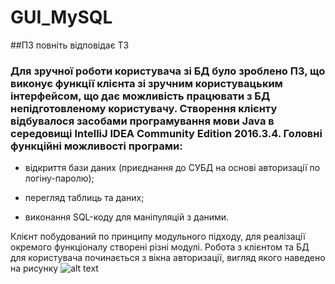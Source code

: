 # GUI_MySQL

##ПЗ повніть відповідає ТЗ

### Для зручної роботи користувача зі БД було зроблено ПЗ, що виконує функції клієнта зі зручним користувацьким інтерфейсом, що дає можливість працювати з БД непідготовленому користувачу. Створення клієнту відбувалося засобами програмування мови Java в середовищі IntelliJ IDEA Community Edition 2016.3.4. Головні функційні можливості програми:
	
  + відкриття бази даних (приєднання до СУБД на основі авторизації по логіну-паролю);
	
  + перегляд таблиць та даних;
	
  + виконання SQL-коду для маніпуляцій з даними.
  
Клієнт побудований по принципу модульного підходу, для реалізації окремого функціоналу створені різні модулі.
Робота з клієнтом та БД для користувача починається з вікна авторизації, вигляд якого наведено на рисунку
![alt text](https://github.com/Software18Engineering/GUI_MySQL/blob/master/%D0%91%D0%94.bmp)
